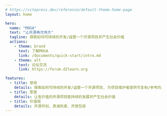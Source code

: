 ```yaml
---
# https://vitepress.dev/reference/default-theme-home-page
layout: home

hero:
  name: "MOGA"
  text: "让开源再次伟大"
  tagline: 探索如何可持续的开发/运营一个开源项目并产生社会价值
  actions:
    - theme: brand
      text: 了解MOGA
      link: /documents/quick-start/intro.md
    - theme: alt
      text: 论坛交流
      link: https://forum.d2learn.org

features:
  - title: 使命
    details: 探索如何可持续的开发/运营一个开源项目, 为项目维护者提供可复制/参考的工程、治理、资金与社区运营方法论与工具集
  - title: 愿景
    details: 让有价值的开源项目能持续的发展并产生社会价值
  - title: 价值观
    details: 开源共创、真诚热爱、开放包容
---
```


